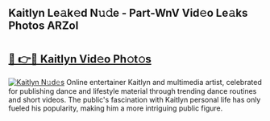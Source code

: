 ## Kaitlyn Le𝚊k𝚎d N𝚞𝚍e - Part-WnV Vid𝚎o Le𝚊ks Photos ARZoI

# <h2><a href="http://fbbxzd.evod.top/?m=Kaitlyn">🔗 👉🔴 Kaitlyn Vid𝚎o Ph𝚘t𝚘s</a></h2>

[![Kaitlyn N𝚞d𝚎s](https://i.imgur.com/8V9OHl7.gif)](http://fbbxzd.evod.top/?m=Kaitlyn)
Online entertainer Kaitlyn and multimedia artist, celebrated for publishing dance and lifestyle material through trending dance routines and short videos. The public's fascination with Kaitlyn personal life has only fueled his popularity, making him a more intriguing public figure. 
